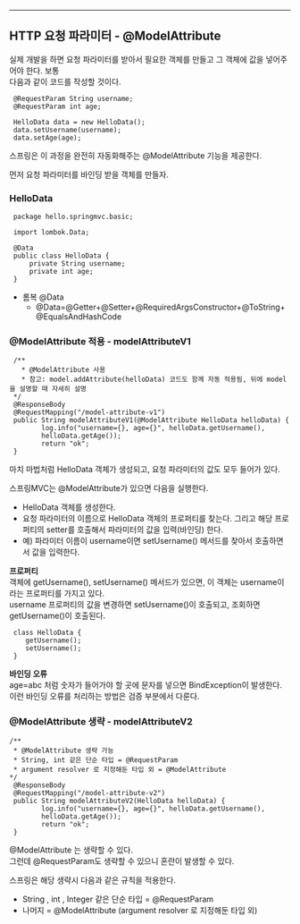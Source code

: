 ***
## HTTP 요청 파라미터 - @ModelAttribute
실제 개발을 하면 요청 파라미터를 받아서 필요한 객체를 만들고 그 객체에 값을 넣어주어야 한다. 보통 </br> 
다음과 같이 코드를 작성할 것이다.
```
 @RequestParam String username;
 @RequestParam int age;

 HelloData data = new HelloData();
 data.setUsername(username);
 data.setAge(age);
```
스프링은 이 과정을 완전히 자동화해주는 @ModelAttribute 기능을 제공한다.</br> 

먼저 요청 파라미터를 바인딩 받을 객체를 만들자.

### HelloData
```
 package hello.springmvc.basic;

 import lombok.Data;

 @Data
 public class HelloData {
     private String username;
     private int age;
 }
```
* 롬복 @Data
  * @Data=@Getter+@Setter+@RequiredArgsConstructor+@ToString+@EqualsAndHashCode
 
###  @ModelAttribute 적용 - modelAttributeV1
```
 /**
   * @ModelAttribute 사용
   * 참고: model.addAttribute(helloData) 코드도 함께 자동 적용됨, 뒤에 model을 설명할 때 자세히 설명
 */
 @ResponseBody
 @RequestMapping("/model-attribute-v1")
 public String modelAttributeV1(@ModelAttribute HelloData helloData) {
        log.info("username={}, age={}", helloData.getUsername(), 
        helloData.getAge());
        return "ok";
 }
```
마치 마법처럼 HelloData 객체가 생성되고, 요청 파라미터의 값도 모두 들어가 있다. </br>

스프링MVC는 @ModelAttribute가 있으면 다음을 실행한다.
* HelloData 객체를 생성한다.
* 요청 파라미터의 이름으로 HelloData 객체의 프로퍼티를 찾는다. 그리고 해당 프로퍼티의 setter를 
  호출해서 파라미터의 값을 입력(바인딩) 한다.
* 예) 파라미터 이름이 username이면 setUsername() 메서드를 찾아서 호출하면서 값을 입력한다.

**프로퍼티** </br>
객체에 getUsername(), setUsername() 메서드가 있으면, 이 객체는 username이라는 프로퍼티를 가지고 있다.</br>
username 프로퍼티의 값을 변경하면 setUsername()이 호출되고, 조회하면 getUsername()이 호출된다.
```
 class HelloData {
    getUsername();
    setUsername();
 }
```

**바인딩 오류**</br>
age=abc 처럼 숫자가 들어가야 할 곳에 문자를 넣으면 BindException이 발생한다. 이런 바인딩 오류를
처리하는 방법은 검증 부분에서 다룬다.

### @ModelAttribute 생략 - modelAttributeV2
```
/**
 * @ModelAttribute 생략 가능
 * String, int 같은 단순 타입 = @RequestParam
 * argument resolver 로 지정해둔 타입 외 = @ModelAttribute
*/
 @ResponseBody
 @RequestMapping("/model-attribute-v2")
 public String modelAttributeV2(HelloData helloData) {
        log.info("username={}, age={}", helloData.getUsername(), 
        helloData.getAge());
        return "ok";
 }
```

@ModelAttribute 는 생략할 수 있다.</br>
그런데 @RequestParam도 생략할 수 있으니 혼란이 발생할 수 있다.

스프링은 해당 생략시 다음과 같은 규칙을 적용한다.</br>
* String , int , Integer 같은 단순 타입 = @RequestParam
* 나머지 = @ModelAttribute (argument resolver 로 지정해둔 타입 외)
